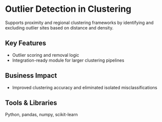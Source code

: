 # Outlier Detection in Clustering

Supports proximity and regional clustering frameworks by identifying and excluding outlier sites based on distance and density.

## Key Features
- Outlier scoring and removal logic
- Integration-ready module for larger clustering pipelines

## Business Impact
- Improved clustering accuracy and eliminated isolated misclassifications

## Tools & Libraries
Python, pandas, numpy, scikit-learn
